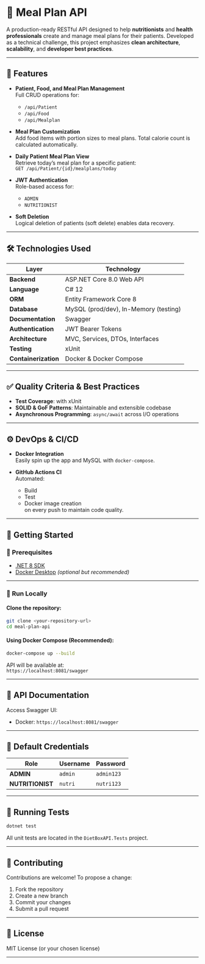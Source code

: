 # 🥗 Meal Plan API

A production-ready RESTful API designed to help **nutritionists** and **health professionals** create and manage meal plans for their patients. Developed as a technical challenge, this project emphasizes **clean architecture**, **scalability**, and **developer best practices**.

---

## 🚀 Features

- **Patient, Food, and Meal Plan Management**  
  Full CRUD operations for:
  - `/api/Patient`
  - `/api/Food`
  - `/api/Mealplan`

- **Meal Plan Customization**  
  Add food items with portion sizes to meal plans. Total calorie count is calculated automatically.

- **Daily Patient Meal Plan View**  
  Retrieve today’s meal plan for a specific patient:  
  `GET /api/Patient/{id}/mealplans/today`

- **JWT Authentication**  
  Role-based access for:
  - `ADMIN`
  - `NUTRITIONIST`

- **Soft Deletion**  
  Logical deletion of patients (soft delete) enables data recovery.

---

## 🛠️ Technologies Used

| Layer                | Technology                             |
|---------------------|----------------------------------------|
| **Backend**         | ASP.NET Core 8.0 Web API               |
| **Language**        | C# 12                                  |
| **ORM**             | Entity Framework Core 8                |
| **Database**        | MySQL (prod/dev), In-Memory (testing)  |
| **Documentation**   | Swagger                                |
| **Authentication**  | JWT Bearer Tokens                      |
| **Architecture**    | MVC, Services, DTOs, Interfaces        |
| **Testing**         | xUnit                                  |
| **Containerization**| Docker & Docker Compose                |

---

## ✅ Quality Criteria & Best Practices

- **Test Coverage**: with xUnit  
- **SOLID & GoF Patterns**: Maintainable and extensible codebase  
- **Asynchronous Programming**: `async/await` across I/O operations  

---

## ⚙️ DevOps & CI/CD

- **Docker Integration**  
  Easily spin up the app and MySQL with `docker-compose`.

- **GitHub Actions CI**  
  Automated:
  - Build
  - Test
  - Docker image creation  
  on every push to maintain code quality.

---

## 🧪 Getting Started

### 🔧 Prerequisites

- [.NET 8 SDK](https://dotnet.microsoft.com/en-us/download)
- [Docker Desktop](https://www.docker.com/products/docker-desktop/) *(optional but recommended)*

---

### 🚀 Run Locally

#### Clone the repository:

```bash
git clone <your-repository-url>
cd meal-plan-api
```

#### Using Docker Compose (Recommended):

```bash
docker-compose up --build
```

API will be available at:  
`https://localhost:8081/swagger`

---

## 📘 API Documentation

Access Swagger UI:

- Docker: `https://localhost:8081/swagger`

---

## 🔐 Default Credentials

| Role          | Username                | Password               |
|---------------|-------------------------|------------------------|
| **ADMIN**     | `admin`     | `admin123`     |
| **NUTRITIONIST** | `nutri` | `nutri123` |

---

## 🧪 Running Tests

```bash
dotnet test
```

All unit tests are located in the `DietBoxAPI.Tests` project.

---

## 🤝 Contributing

Contributions are welcome! To propose a change:

1. Fork the repository
2. Create a new branch
3. Commit your changes
4. Submit a pull request

---

## 📄 License

MIT License (or your chosen license)

---
